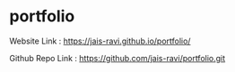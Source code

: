 # portfolio

Website Link : https://jais-ravi.github.io/portfolio/


Github Repo Link : https://github.com/jais-ravi/portfolio.git


